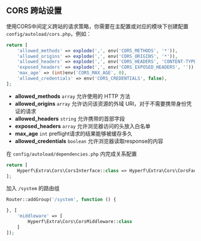 ## CORS 跨站设置

使用CORS中间定义跨站的请求策略，你需要在主配置或对应的模块下创建配置 `config/autoload/cors.php`，例如：

```php
return [
    'allowed_methods' => explode(',', env('CORS_METHODS', '*')),
    'allowed_origins' => explode(',', env('CORS_ORIGINS', '*')),
    'allowed_headers' => explode(',', env('CORS_HEADERS', 'CONTENT-TYPE,X-REQUESTED-WITH')),
    'exposed_headers' => explode(',', env('CORS_EXPOSED_HEADERS', '')),
    'max_age' => (int)env('CORS_MAX_AGE', 0),
    'allowed_credentials' => env('CORS_CREDENTIALS', false),
];
```

- **allowed_methods** `array` 允许使用的 HTTP 方法
- **allowed_origins** `array` 允许访问该资源的外域 URI，对于不需要携带身份凭证的请求
- **allowed_headers** `string` 允许携带的首部字段
- **exposed_headers** `array` 允许浏览器访问的头放入白名单
- **max_age** `int` preflight请求的结果能够被缓存多久
- **allowed_credentials** `boolean` 允许浏览器读取response的内容


在 `config/autoload/dependencies.php` 内完成关系配置

```php
return [
    Hyperf\Extra\Cors\CorsInterface::class => Hyperf\Extra\Cors\CorsFactory::class
];
```

加入 `/system` 的路由组

```php
Router::addGroup('/system', function () {

}, [
    'middleware' => [
        Hyperf\Extra\Cors\CorsMiddleware::class
    ]
]);
```